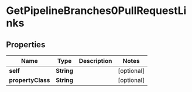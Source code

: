 
# GetPipelineBranches0PullRequestLinks

## Properties
Name | Type | Description | Notes
------------ | ------------- | ------------- | -------------
**self** | **String** |  |  [optional]
**propertyClass** | **String** |  |  [optional]



